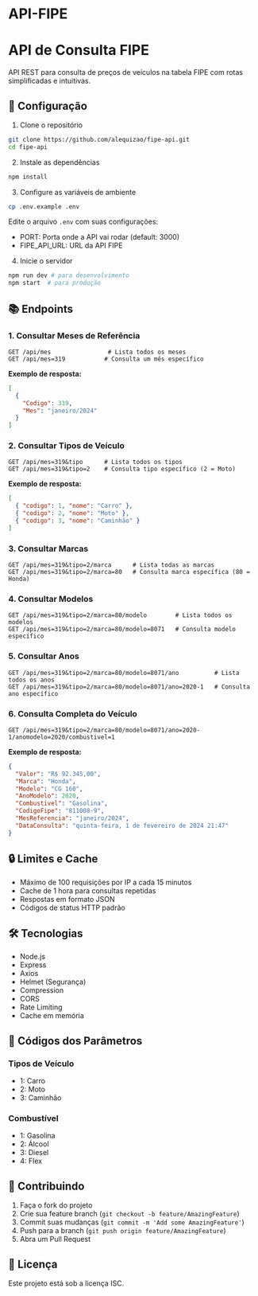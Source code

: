 # API-FIPE
# API de Consulta FIPE

API REST para consulta de preços de veículos na tabela FIPE com rotas simplificadas e intuitivas.

## 🚀 Configuração

1. Clone o repositório
```bash
git clone https://github.com/alequizao/fipe-api.git
cd fipe-api
```

2. Instale as dependências
```bash
npm install
```

3. Configure as variáveis de ambiente
```bash
cp .env.example .env
```
Edite o arquivo `.env` com suas configurações:
- PORT: Porta onde a API vai rodar (default: 3000)
- FIPE_API_URL: URL da API FIPE

4. Inicie o servidor
```bash
npm run dev # para desenvolvimento
npm start  # para produção
```

## 📚 Endpoints

### 1. Consultar Meses de Referência

```http
GET /api/mes                # Lista todos os meses
GET /api/mes=319           # Consulta um mês específico
```

**Exemplo de resposta:**
```json
[
  {
    "Codigo": 319,
    "Mes": "janeiro/2024"
  }
]
```

### 2. Consultar Tipos de Veículo

```http
GET /api/mes=319&tipo      # Lista todos os tipos
GET /api/mes=319&tipo=2    # Consulta tipo específico (2 = Moto)
```

**Exemplo de resposta:**
```json
[
  { "codigo": 1, "nome": "Carro" },
  { "codigo": 2, "nome": "Moto" },
  { "codigo": 3, "nome": "Caminhão" }
]
```

### 3. Consultar Marcas

```http
GET /api/mes=319&tipo=2/marca      # Lista todas as marcas
GET /api/mes=319&tipo=2/marca=80   # Consulta marca específica (80 = Honda)
```

### 4. Consultar Modelos

```http
GET /api/mes=319&tipo=2/marca=80/modelo        # Lista todos os modelos
GET /api/mes=319&tipo=2/marca=80/modelo=8071   # Consulta modelo específico
```

### 5. Consultar Anos

```http
GET /api/mes=319&tipo=2/marca=80/modelo=8071/ano          # Lista todos os anos
GET /api/mes=319&tipo=2/marca=80/modelo=8071/ano=2020-1   # Consulta ano específico
```

### 6. Consulta Completa do Veículo

```http
GET /api/mes=319&tipo=2/marca=80/modelo=8071/ano=2020-1/anomodelo=2020/combustivel=1
```

**Exemplo de resposta:**
```json
{
  "Valor": "R$ 92.345,00",
  "Marca": "Honda",
  "Modelo": "CG 160",
  "AnoModelo": 2020,
  "Combustivel": "Gasolina",
  "CodigoFipe": "811008-9",
  "MesReferencia": "janeiro/2024",
  "DataConsulta": "quinta-feira, 1 de fevereiro de 2024 21:47"
}
```

## 🔒 Limites e Cache

- Máximo de 100 requisições por IP a cada 15 minutos
- Cache de 1 hora para consultas repetidas
- Respostas em formato JSON
- Códigos de status HTTP padrão

## 🛠 Tecnologias

- Node.js
- Express
- Axios
- Helmet (Segurança)
- Compression
- CORS
- Rate Limiting
- Cache em memória

## 📝 Códigos dos Parâmetros

### Tipos de Veículo
- 1: Carro
- 2: Moto
- 3: Caminhão

### Combustível
- 1: Gasolina
- 2: Álcool
- 3: Diesel
- 4: Flex

## 🤝 Contribuindo

1. Faça o fork do projeto
2. Crie sua feature branch (`git checkout -b feature/AmazingFeature`)
3. Commit suas mudanças (`git commit -m 'Add some AmazingFeature'`)
4. Push para a branch (`git push origin feature/AmazingFeature`)
5. Abra um Pull Request

## 📄 Licença

Este projeto está sob a licença ISC.
